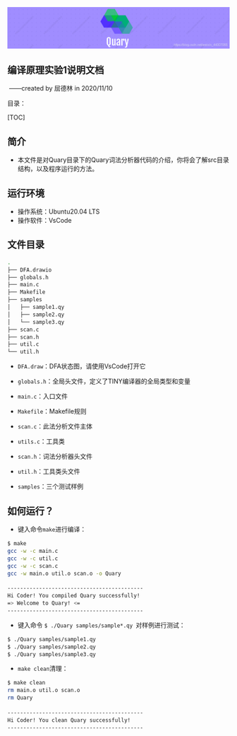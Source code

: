 

 ![Quary4](README.assets/Quary4.png)

## 编译原理实验1说明文档

​																																																				——created by 屈德林 in 2020/11/10

目录：

[TOC]

## 简介

- 本文件是对Quary目录下的Quary词法分析器代码的介绍，你将会了解src目录结构，以及程序运行的方法。



## 运行环境

- 操作系统：Ubuntu20.04 LTS
- 操作软件：VsCode



## 文件目录

```bash
.
├── DFA.drawio
├── globals.h
├── main.c
├── Makefile
├── samples
│   ├── sample1.qy
│   ├── sample2.qy
│   └── sample3.qy
├── scan.c
├── scan.h
├── util.c
└── util.h
```

- `DFA.draw`：DFA状态图，请使用VsCode打开它
- `globals.h`：全局头文件，定义了TINY编译器的全局类型和变量
- `main.c`：入口文件
- `Makefile`：Makefile规则
- `scan.c`：此法分析文件主体
- `utils.c`：工具类
- `scan.h`：词法分析器头文件
- `util.h`：工具类头文件

- `samples`：三个测试样例



## 如何运行？

- 键入命令`make`进行编译：

```bash
$ make
gcc -w -c main.c
gcc -w -c util.c
gcc -w -c scan.c
gcc -w main.o util.o scan.o -o Quary

-------------------------------------------
Hi Coder! You compiled Quary successfully!
=> Welcome to Quary! <=
-------------------------------------------
```

- 键入命令 `$ ./Quary samples/sample*.qy `对样例进行测试：

```bash
$ ./Quary samples/sample1.qy 
$ ./Quary samples/sample2.qy 
$ ./Quary samples/sample3.qy 
```

- `make clean`清理：

```bash
$ make clean
rm main.o util.o scan.o
rm Quary

-------------------------------------------
Hi Coder! You clean Quary successfully!
-------------------------------------------

```

